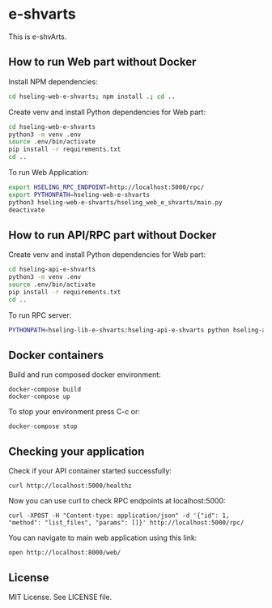 # e-shvarts

This is e-shvArts.

## How to run Web part without Docker

Install NPM dependencies:

```bash
cd hseling-web-e-shvarts; npm install .; cd ..
```

Create venv and install Python dependencies for Web part:

```bash
cd hseling-web-e-shvarts
python3 -m venv .env
source .env/bin/activate
pip install -r requirements.txt
cd ..
```

To run Web Application:

```bash
export HSELING_RPC_ENDPOINT=http://localhost:5000/rpc/
export PYTHONPATH=hseling-web-e-shvarts
python3 hseling-web-e-shvarts/hseling_web_e_shvarts/main.py
deactivate
```

## How to run API/RPC part without Docker

Create venv and install Python dependencies for Web part:

```bash
cd hseling-api-e-shvarts
python3 -m venv .env
source .env/bin/activate
pip install -r requirements.txt
cd ..
```

To run RPC server:

```bash
PYTHONPATH=hseling-lib-e-shvarts:hseling-api-e-shvarts python hseling-api-e-shvarts/hseling_api_e_shvarts/main.py
```


## Docker containers



Build and run composed docker environment:

    docker-compose build
    docker-compose up
    
To stop your environment press C-c or:

    docker-compose stop

## Checking your application

Check if your API container started successfully:

    curl http://localhost:5000/healthz

Now you can use curl to check RPC endpoints at localhost:5000:

    curl -XPOST -H "Content-type: application/json" -d '{"id": 1, "method": "list_files", "params": []}' http://localhost:5000/rpc/

You can navigate to main web application using this link:

    open http://localhost:8000/web/

## License

MIT License. See LICENSE file.
